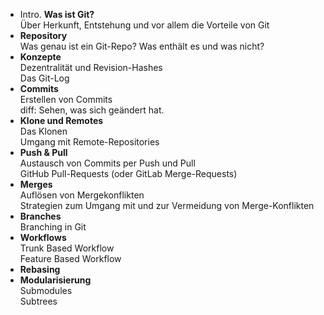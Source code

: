 * Intro. **Was ist Git?**\
  Über Herkunft, Entstehung und vor allem die
  Vorteile von Git
* **Repository**\
  Was genau ist ein Git-Repo? Was enthält es und was nicht?
* **Konzepte**\
  Dezentralität und Revision-Hashes\
  Das Git-Log
* **Commits**\
  Erstellen von Commits\
  diff: Sehen, was sich geändert hat.
* **Klone und Remotes**\
  Das Klonen\
  Umgang mit Remote-Repositories
* **Push & Pull**\
  Austausch von Commits per Push und Pull\
  GitHub Pull-Requests (oder GitLab Merge-Requests)
* **Merges**\
  Auflösen von Mergekonflikten\
  Strategien zum Umgang mit und zur Vermeidung von Merge-Konflikten
* **Branches**\
  Branching in Git
* **Workflows**\
  Trunk Based Workflow\
  Feature Based Workflow
* **Rebasing**
* **Modularisierung** \
  Submodules\
  Subtrees